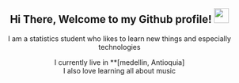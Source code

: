 <div align="center">
<h2> Hi There, Welcome to my Github profile! <img src="https://github.com/abdoachhoubi/abdoachhoubi/blob/main/gifs/Hi.gif" width="30"></h2>
I am a statistics student who likes to learn new things and especially technologies<br />

I currently live in **[medellin, Antioquia]
<br />
I also love learning all about music
<br />
<br />
